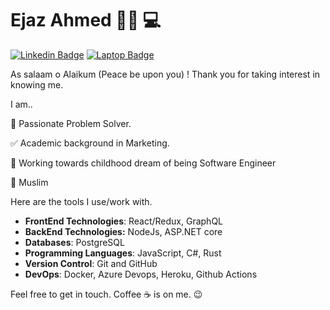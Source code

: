 # Ejaz Ahmed 👨‍💻 💻

[![Linkedin Badge](https://img.shields.io/badge/-LinkedIn-blue?style=for-the-badge&logo=Linkedin&logoColor=white&link=https://www.linkedin.com/in/ejazahm3d/)](https://www.linkedin.com/in/ejazahm3d/)
[![Laptop Badge](https://img.shields.io/badge/-Portfolio-red?style=for-the-badge&logoColor=white&link=https://www.ejazahmed.com)](https://www.ejazahmed.com)

As salaam o Alaikum (Peace be upon you) ! Thank you for taking interest in knowing me.

I am..

🎲 Passionate Problem Solver.

✅ Academic background in Marketing.

🏃 Working towards childhood dream of being Software Engineer

🕌 Muslim

Here are the tools I use/work with.

- **FrontEnd Technologies**: React/Redux, GraphQL
- **BackEnd Technologies:** NodeJs, ASP.NET core
- **Databases**: PostgreSQL
- **Programming Languages**: JavaScript, C#, Rust
- **Version Control**: Git and GitHub
- **DevOps**: Docker, Azure Devops, Heroku, Github Actions

Feel free to get in touch. Coffee ☕️ is on me. 😉
